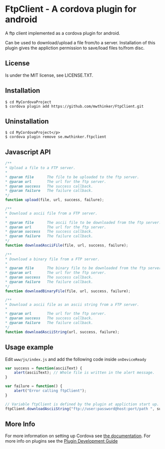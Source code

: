 # FtpClient - A cordova plugin for android
A ftp client implemented as a cordova plugin for android.

Can be used to download/upload a file from/to a server. 
Installation of this plugin gives the appliction permission to save/load files to/from disc.

## License
Is under the MIT license, see LICENSE.TXT.

## Installation

    $ cd MyCordovaProject
    $ cordova plugin add https://github.com/mwthinker/FtpClient.git
    
 ## Uninstallation
 
    $ cd MyCordovaProject</p>
    $ cordova plugin remove se.mwthinker.ftpclient
    
## Javascript API

```js
/**
* Upload a file to a FTP server.
*
* @param file      The file to be uploaded to the ftp server.
* @param url       The url for the ftp server.
* @param success   The success callback.
* @param failure   The failure callback.
*/
function upload(file, url, success, failure);

/**
* Download a ascii file from a FTP server.
*
* @param file      The ascii file to be downloaded from the ftp server.
* @param url       The url for the ftp server.
* @param success   The success callback.
* @param failure   The failure callback. 
*/
function downloadAsciiFile(file, url, success, failure);
     
/**
* Download a binary file from a FTP server.
*
* @param file      The binary file to be downloaded from the ftp server.
* @param url       The url for the ftp server.
* @param success   The success callback.
* @param failure   The failure callback.
*/
function downloadBinaryFile(file, url, success, failure);

/**
* Download a ascii file as an ascii string from a FTP server.
*
* @param url       The url for the ftp server.
* @param success   The success callback.
* @param failure   The failure callback.
*/   
function downloadAsciiString(url, success, failure);
```

## Usage example
Edit `www/js/index.js` and add the following code inside `onDeviceReady`

```js
var success = function(asciiText) {
    alert(asciiText); // Whole file is written in the alert message.
}

var failure = function() {
    alert("Error calling ftpClient");
}

// Variable ftpClient is defined by the plugin at appliction start up.
ftpClient.downloadAsciiString("ftp://user:password@host:port/path ", success, failure);
```

## More Info

For more information on setting up Cordova see [the documentation](http://cordova.apache.org/docs/en/4.0.0/guide_cli_index.md.html#The%20Command-Line%20Interface).
For more info on plugins see the [Plugin Development Guide](http://cordova.apache.org/docs/en/4.0.0/guide_hybrid_plugins_index.md.html#Plugin%20Development%20Guide)
